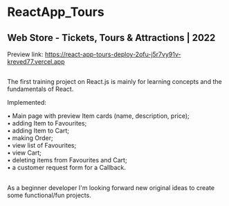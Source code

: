 # ReactApp_Tours

## Web Store - Tickets, Tours & Attractions | 2022

Preview link: https://react-app-tours-deploy-2ofu-j5r7vy91v-kreved77.vercel.app

## 

The first training project on React.js is mainly for learning concepts and the fundamentals of React.


Implemented: 

• Main page with preview Item cards (name, description, price);\
• adding Item to Favourites; \
• adding Item to Cart;\
• making Order;\
• view list of Favourites;\
• view Cart;\
• deleting items from Favourites and Cart;\
• a customer request form for a Callback.

## 
As a beginner developer I'm looking forward new original ideas to create some functional/fun projects.
